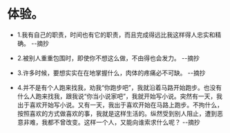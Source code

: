 # 体验。

- 1.我有自己的职责，时间也有它的职责，而且完成得远比我这样得人忠实和精确。 --摘抄

- 2.被别人重重包围时，即使你不想这么做，不由得也会发力。 --摘抄

- 3.许多时候，要想实实在在地掌握什么，肉体的疼痛必不可缺。 --摘抄

- 4.并不是有个人跑来找我，劝我“你跑步吧”，我就沿着马路开始跑步。也没有什么人跑来找我，跟我说“你当小说家吧”，我就开始写小说。突然有一天，我出于喜欢开始写小说。又有一天，我出于喜欢开始在马路上跑步。不拘什么，按照喜欢的方式做喜欢的事，我就是这样生活的。纵然受到别人阻止，遭到恶意非难，我都不曾改变。这样一个人，又能向谁索求什么呢？ --摘抄
